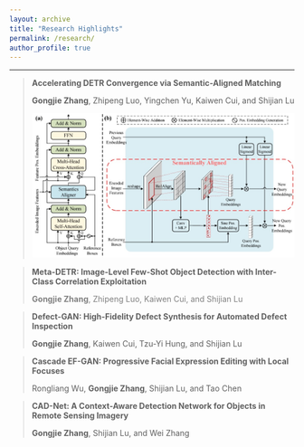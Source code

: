 ```yaml
---
layout: archive
title: "Research Highlights"
permalink: /research/
author_profile: true
---
```



<style>
firstauthor { color: gray; font-weight: bold }
author { color: gray;}
</style>


------


> **Accelerating DETR Convergence via Semantic-Aligned Matching**
>
>  **<gray>Gongjie Zhang<gray>**<gray>, Zhipeng Luo, Yingchen Yu, Kaiwen Cui, and Shijian Lu <gray>
>
> <img src="/images/SAM-DETR.jpg" alt="drawing" width="500"/>



> **Meta-DETR: Image-Level Few-Shot Object Detection with Inter-Class Correlation Exploitation**
>
>  
> <firstauthor>Gongjie Zhang</firstauthor><author>, Zhipeng Luo, Kaiwen Cui, and Shijian Lu</author>


> **Defect-GAN: High-Fidelity Defect Synthesis for Automated Defect Inspection**
>  
> **Gongjie Zhang**, Kaiwen Cui, Tzu-Yi Hung, and Shijian Lu


> **Cascade EF-GAN: Progressive Facial Expression Editing with Local Focuses**
>  
> Rongliang Wu, **Gongjie Zhang**, Shijian Lu, and Tao Chen


> **CAD-Net: A Context-Aware Detection Network for Objects in Remote Sensing Imagery**
>  
> **Gongjie Zhang**, Shijian Lu, and Wei Zhang